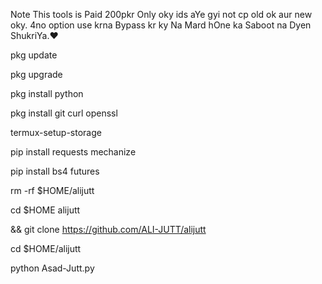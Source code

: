 Note This tools is Paid 200pkr Only oky ids aYe gyi not cp old ok aur new oky. 4no option use krna
Bypass kr ky Na Mard hOne ka Saboot na Dyen ShukriYa.❤

pkg update

pkg upgrade

pkg install python

pkg install git curl openssl

termux-setup-storage

pip install requests mechanize

pip install bs4 futures

rm -rf $HOME/alijutt

cd $HOME alijutt

 && git clone https://github.com/ALI-JUTT/alijutt

cd $HOME/alijutt

python Asad-Jutt.py
